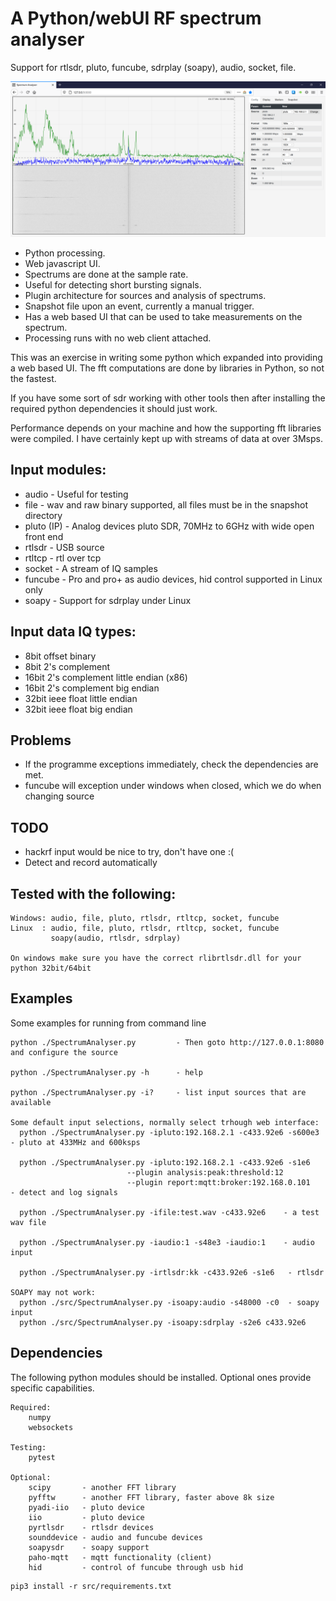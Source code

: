 # A Python/webUI RF spectrum analyser 

Support for rtlsdr, pluto, funcube, sdrplay (soapy), audio, socket, file.

![Screenshot](screenShot_web.png)

* Python processing.
* Web javascript UI.
* Spectrums are done at the sample rate. 
* Useful for detecting short bursting signals.
* Plugin architecture for sources and analysis of spectrums.
* Snapshot file upon an event, currently a manual trigger.
* Has a web based UI that can be used to take measurements on the spectrum.
* Processing runs with no web client attached.

This was an exercise in writing some python which expanded into providing a web based UI. 
The fft computations are done by libraries in Python, so not the fastest.

If you have some sort of sdr working with other tools then after installing the required
python dependencies it should just work.

Performance depends on your machine and how the supporting fft libraries were compiled. 
I have certainly kept up with streams of data at over 3Msps.

## Input modules:
* audio       - Useful for testing
* file        - wav and raw binary supported, all files must be in the snapshot directory
* pluto (IP)  - Analog devices pluto SDR, 70MHz to 6GHz with wide open front end
* rtlsdr      - USB source
* rtltcp      - rtl over tcp
* socket      - A stream of IQ samples
* funcube     - Pro and pro+ as audio devices, hid control supported in Linux only
* soapy       - Support for sdrplay under Linux

## Input data IQ types:
* 8bit offset binary
* 8bit 2's complement
* 16bit 2's complement little endian (x86)
* 16bit 2's complement big endian
* 32bit ieee float little endian
* 32bit ieee float big endian

## Problems
* If the programme exceptions immediately, check the dependencies are met.
* funcube will exception under windows when closed, which we do when changing source

## TODO
* hackrf input would be nice to try, don't have one :(
* Detect and record automatically

## Tested with the following:
    Windows: audio, file, pluto, rtlsdr, rtltcp, socket, funcube
    Linux  : audio, file, pluto, rtlsdr, rtltcp, socket, funcube
             soapy(audio, rtlsdr, sdrplay)
    
    On windows make sure you have the correct rlibrtlsdr.dll for your python 32bit/64bit
        
## Examples
Some examples for running from command line

    python ./SpectrumAnalyser.py         - Then goto http://127.0.0.1:8080 and configure the source

    python ./SpectrumAnalyser.py -h      - help

    python ./SpectrumAnalyser.py -i?     - list input sources that are available

    Some default input selections, normally select trhough web interface:
      python ./SpectrumAnalyser.py -ipluto:192.168.2.1 -c433.92e6 -s600e3   - pluto at 433MHz and 600ksps
  
      python ./SpectrumAnalyser.py -ipluto:192.168.2.1 -c433.92e6 -s1e6 
                              --plugin analysis:peak:threshold:12 
                              --plugin report:mqtt:broker:192.168.0.101     - detect and log signals
  
      python ./SpectrumAnalyser.py -ifile:test.wav -c433.92e6    - a test wav file
  
      python ./SpectrumAnalyser.py -iaudio:1 -s48e3 -iaudio:1    - audio input 
  
      python ./SpectrumAnalyser.py -irtlsdr:kk -c433.92e6 -s1e6   - rtlsdr

    SOAPY may not work:
      python ./src/SpectrumAnalyser.py -isoapy:audio -s48000 -c0  - soapy input
      python ./src/SpectrumAnalyser.py -isoapy:sdrplay -s2e6 c433.92e6 


## Dependencies

The following python modules should be installed. Optional ones provide specific capabilities.

    Required:
        numpy
        websockets
        
    Testing:
        pytest
        
    Optional:
        scipy       - another FFT library
        pyfftw      - another FFT library, faster above 8k size
        pyadi-iio   - pluto device
        iio         - pluto device
        pyrtlsdr    - rtlsdr devices
        sounddevice - audio and funcube devices
        soapysdr    - soapy support
        paho-mqtt   - mqtt functionality (client)
        hid         - control of funcube through usb hid


```
pip3 install -r src/requirements.txt
```
